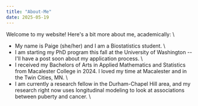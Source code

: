 ```yaml
---
title: "About-Me"
date: 2025-05-19
---
```


Welcome to my website! Here's a bit more about me, academically: \
* My name is Paige (she/her) and I am a Biostatistics student. \
* I am starting my PhD program this fall at the University of Washington -- I'll have a post soon about my application process. \
* I received my Bachelors of Arts in Applied Mathematics and Statistics from Macalester College in 2024. I loved my time at Macalester and in the Twin Cities, MN. \
* I am currently a research fellow in the Durham-Chapel Hill area, and my research right now uses longitudinal modeling to look at associations between puberty and cancer. \

